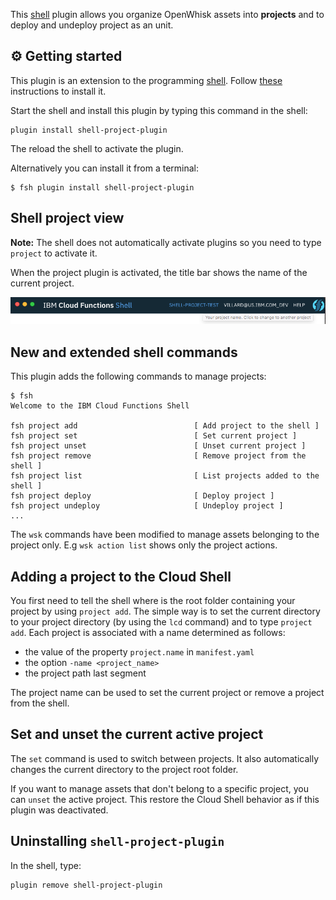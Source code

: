 This [shell](https://github.com/ibm-functions/shell) plugin allows you organize OpenWhisk assets into **projects** and to deploy and undeploy project as an unit.

## ⚙ Getting started

This plugin is an extension to the programming [shell](https://github.com/ibm-functions/shell). Follow [these](https://github.com/ibm-functions/shell/blob/master/docs/npm.md) instructions to install it.

Start the shell and  install this plugin by typing this command in the shell:

```
plugin install shell-project-plugin
```

The reload the shell to activate the plugin.

Alternatively you can install it from a terminal:

```
$ fsh plugin install shell-project-plugin
```

## Shell project view

**Note:** The shell does not automatically activate plugins so you need to type `project` to activate it.

When the project plugin is activated, the title bar shows the name of the current project.

![Shell Title Bar](doc/title.png?raw=true)


## New and extended shell commands

This plugin adds the following commands to manage projects:

```
$ fsh
Welcome to the IBM Cloud Functions Shell

fsh project add                          [ Add project to the shell ]
fsh project set                          [ Set current project ]
fsh project unset                        [ Unset current project ]
fsh project remove                       [ Remove project from the shell ]
fsh project list                         [ List projects added to the shell ]
fsh project deploy                       [ Deploy project ]
fsh project undeploy                     [ Undeploy project ]
...
```

The `wsk` commands have been modified to manage assets belonging to the project only. E.g `wsk action list` shows only the project actions.

## Adding a project to the Cloud Shell

You first need to tell the shell where is the root folder containing your project by using `project add`. The simple way is to set the current directory to your project directory (by using the `lcd` command) and to type `project add`. Each project is associated with a name determined as follows:
- the value of the property `project.name` in `manifest.yaml`
- the option `-name <project_name>`
- the project path last segment

The project name can be used to set the current project or remove a project from the shell.

## Set and unset the current active project

The `set` command is used to switch between projects. It also automatically changes the current directory to the project root folder.

If you want to manage assets that don't belong to a specific project, you can `unset` the active project. This restore the Cloud Shell behavior as if this plugin was deactivated.

## Uninstalling `shell-project-plugin`

In the shell, type:

```
plugin remove shell-project-plugin
```
